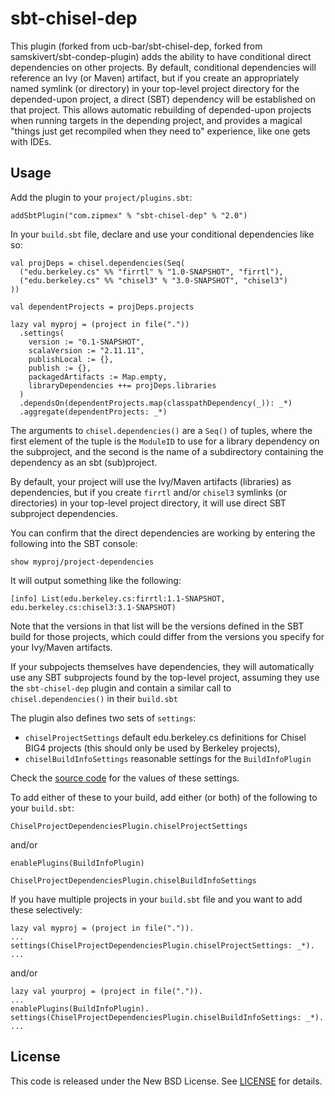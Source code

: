 sbt-chisel-dep
=================

This plugin (forked from ucb-bar/sbt-chisel-dep, forked from samskivert/sbt-condep-plugin) adds the ability to have conditional direct dependencies on other projects.
By default, conditional dependencies will reference an Ivy (or Maven)
artifact, but if you create an appropriately named symlink (or directory)
in your top-level project directory for the depended-upon project,
a direct (SBT) dependency will be established on that project.
This allows automatic rebuilding of depended-upon
projects when running targets in the depending project,
and provides a magical
"things just get recompiled when they need to" experience,
like one gets with IDEs.

Usage
-----

Add the plugin to your `project/plugins.sbt`:
    
    addSbtPlugin("com.zipmex" % "sbt-chisel-dep" % "2.0")

In your `build.sbt` file, declare and use your conditional
dependencies like so:

    val projDeps = chisel.dependencies(Seq(
      ("edu.berkeley.cs" %% "firrtl" % "1.0-SNAPSHOT", "firrtl"),
      ("edu.berkeley.cs" %% "chisel3" % "3.0-SNAPSHOT", "chisel3")
    ))
    
    val dependentProjects = projDeps.projects

    lazy val myproj = (project in file("."))
      .settings(
        version := "0.1-SNAPSHOT",
        scalaVersion := "2.11.11",
        publishLocal := {},
        publish := {},
        packagedArtifacts := Map.empty,
        libraryDependencies ++= projDeps.libraries
      )
      .dependsOn(dependentProjects.map(classpathDependency(_)): _*)
      .aggregate(dependentProjects: _*)
    

The arguments to `chisel.dependencies()` are a `Seq()` of tuples, where the
first element of the tuple is the `ModuleID` to use for a library dependency
on the subproject, and the second is the name of a subdirectory containing
the dependency as an sbt (sub)project.

By default, your project will use the Ivy/Maven artifacts (libraries) as dependencies,
but if you create `firrtl` and/or `chisel3` symlinks (or directories) in your
top-level project directory, it will use direct SBT subproject dependencies.

You can confirm that the direct dependencies are working by entering the
following into the SBT console:

    show myproj/project-dependencies

It will output something like the following:

    [info] List(edu.berkeley.cs:firrtl:1.1-SNAPSHOT, edu.berkeley.cs:chisel3:3.1-SNAPSHOT)

Note that the versions in that list will be the versions defined in the SBT
build for those projects, which could differ from the versions you specify for
your Ivy/Maven artifacts.

If your subpojects themselves have dependencies, they will automatically
use any SBT subprojects found by the top-level project,
assuming they use the `sbt-chisel-dep` plugin and contain a similar call
to `chisel.dependencies()` in their `build.sbt`

The plugin also defines two sets of `settings`:
 - `chiselProjectSettings` default edu.berkeley.cs definitions for Chisel BIG4 projects (this should only be used by Berkeley projects),
 - `chiselBuildInfoSettings` reasonable settings for the `BuildInfoPlugin`

Check the [source code](https://github.com/ucb-bar/sbt-chisel-dep/blob/master/src/main/scala/chisel/Depends.scala)
for the values of these settings.

To add either of these to your build, add either (or both) of the following to your `build.sbt`:

    ChiselProjectDependenciesPlugin.chiselProjectSettings

and/or

    enablePlugins(BuildInfoPlugin)

    ChiselProjectDependenciesPlugin.chiselBuildInfoSettings

If you have multiple projects in your `build.sbt` file and you want to add
these selectively:

    lazy val myproj = (project in file(".")).
    ...
    settings(ChiselProjectDependenciesPlugin.chiselProjectSettings: _*).
    ...

and/or

    lazy val yourproj = (project in file(".")).
    ...
    enablePlugins(BuildInfoPlugin).
    settings(ChiselProjectDependenciesPlugin.chiselBuildInfoSettings: _*).
    ...

License
-------

This code is released under the New BSD License. See [LICENSE] for details.

[LICENSE]: https://github.com/ucb-bar/sbt-chisel-dep/blob/master/LICENSE
